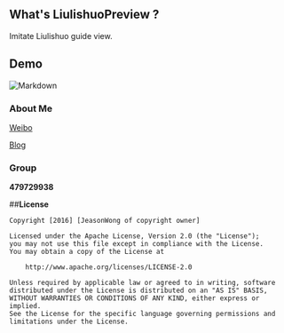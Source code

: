## What's LiulishuoPreview ?
Imitate Liulishuo guide view.

## Demo

![Markdown](https://raw.githubusercontent.com/jeasonwong/LiulishuoPreview/master/screenshots/liulishuo.gif)

### About Me

[Weibo](http://weibo.com/WongYuwei)

[Blog](http://www.wangyuwei.me)

### Group

**479729938**

##**License**

```license
Copyright [2016] [JeasonWong of copyright owner]

Licensed under the Apache License, Version 2.0 (the "License");
you may not use this file except in compliance with the License.
You may obtain a copy of the License at

    http://www.apache.org/licenses/LICENSE-2.0

Unless required by applicable law or agreed to in writing, software
distributed under the License is distributed on an "AS IS" BASIS,
WITHOUT WARRANTIES OR CONDITIONS OF ANY KIND, either express or implied.
See the License for the specific language governing permissions and
limitations under the License.
```


